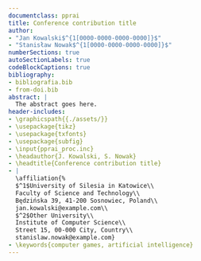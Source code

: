 ```yaml
---
documentclass: pprai
title: Conference contribution title
author: 
- "Jan Kowalski$^{1[0000-0000-0000-0000]}$"
- "Stanisław Nowak$^{1[0000-0000-0000-0000]}$"
numberSections: true
autoSectionLabels: true
codeBlockCaptions: true
bibliography:
- bibliografia.bib
- from-doi.bib
abstract: |
  The abstract goes here.
header-includes:
- \graphicspath{{./assets/}}
- \usepackage{tikz}
- \usepackage{txfonts}
- \usepackage{subfig}
- \input{pprai_proc.inc}
- \headauthor{J. Kowalski, S. Nowak}
- \headtitle{Conference contribution title}
- |
  \affiliation{%
  $^1$University of Silesia in Katowice\\
  Faculty of Science and Technology\\
  Będzińska 39, 41-200 Sosnowiec, Poland\\
  jan.kowalski@example.com\\
  $^2$Other University\\
  Institute of Computer Science\\
  Street 15, 00-000 City, Country\\
  stanislaw.nowak@example.com}
- \keywords{computer games, artificial intelligence}
---
```

